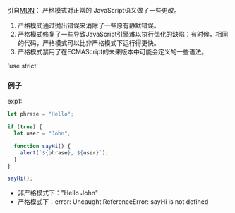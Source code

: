 <!--
 * @Author: MIKIMIKI
 * @Description: 关于严格模式的笔记，持续补充，未完，待续...
-->

引自[MDN](https://developer.mozilla.org/zh-CN/docs/Web/JavaScript/Reference/Strict_mode)：
严格模式对正常的 JavaScript语义做了一些更改。
1. 严格模式通过抛出错误来消除了一些原有静默错误。
2. 严格模式修复了一些导致JavaScript引擎难以执行优化的缺陷：有时候，相同的代码，严格模式可以比非严格模式下运行得更快。
3. 严格模式禁用了在ECMAScript的未来版本中可能会定义的一些语法。

'use strict'


### 例子

exp1:
``` Javascript
let phrase = "Hello";

if (true) {
  let user = "John";

  function sayHi() {
    alert(`${phrase}, ${user}`);
  }
}

sayHi();
``` 

- 非严格模式下："Hello John"
- 严格模式下：error: Uncaught ReferenceError: sayHi is not defined